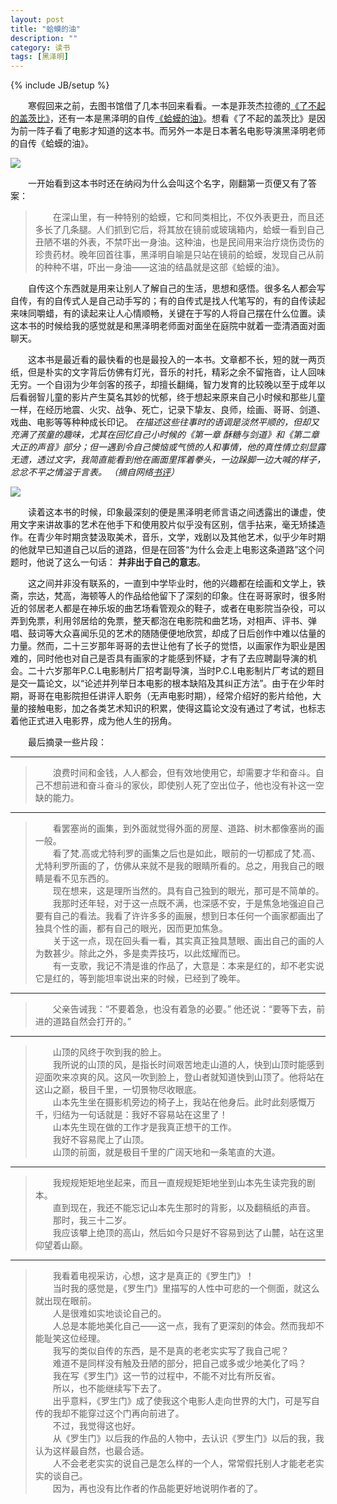 ```yaml
---
layout: post
title: "蛤蟆的油"
description: ""
category: 读书
tags: [黑泽明]
---
```

{% include JB/setup %}

　　寒假回来之前，去图书馆借了几本书回来看看。一本是菲茨杰拉德的[《了不起的盖茨比》](http://book.douban.com/subject/1008988/)，还有一本是黑泽明的自传[《蛤蟆的油》](http://book.douban.com/subject/1914636/)。想看《了不起的盖茨比》是因为前一阵子看了电影才知道的这本书。而另外一本是日本著名电影导演黑泽明老师的自传《蛤蟆的油》。  

![](http://github-blog.qiniudn.com/2014-01-28-akira-kurosawa-2.jpg-BlogPic)  

　　一开始看到这本书时还在纳闷为什么会叫这个名字，刚翻第一页便又有了答案：

>　　在深山里，有一种特别的蛤蟆，它和同类相比，不仅外表更丑，而且还多长了几条腿。人们抓到它后，将其放在镜前或玻璃箱内，蛤蟆一看到自己丑陋不堪的外表，不禁吓出一身油。这种油，也是民间用来治疗烧伤烫伤的珍贵药材。晚年回首往事，黑泽明自喻是只站在镜前的蛤蟆，发现自己从前的种种不堪，吓出一身油——这油的结晶就是这部《蛤蟆的油》。  

　　自传这个东西就是用来让别人了解自己的生活，思想和感悟。很多名人都会写自传，有的自传式人是自己动手写的；有的自传式是找人代笔写的，有的自传读起来味同嚼蜡，有的读起来让人心情顺畅，关键在于写的人将自己摆在什么位置。读这本书的时候给我的感觉就是和黑泽明老师面对面坐在庭院中就着一壶清酒面对面聊天。

　　这本书是最近看的最快看的也是最投入的一本书。文章都不长，短的就一两页纸，但是朴实的文字背后仿佛有灯光，音乐的衬托，精彩之余不留拖沓，让人回味无穷。一个自诩为少年剑客的孩子，却擅长翻绳，智力发育的比较晚以至于成年以后看弱智儿童的影片产生莫名其妙的忧郁，终于想起来原来自己小时候和那些儿童一样，在经历地震、火灾、战争、死亡，记录下挚友、良师，绘画、哥哥、剑道、戏曲、电影等等种种成长印记。  *在描述这些往事时的语调是淡然平顺的，但却又充满了孩童的趣味，尤其在回忆自己小时候的《第一章 酥糖与剑道》和《第二章 大正的声音》部分；但一遇到令自己懊恼或气愤的人和事情，他的真性情立刻显露无遗，透过文字，我简直能看到他在画面里挥着拳头，一边跺脚一边大喊的样子，忿忿不平之情溢于言表。 （摘自网络[书评](http://book.douban.com/review/3205328/)）*  

       
![](http://github-blog.qiniudn.com/2014-01-28-akira-kurosawa-1.jpg-BlogPic)  

　　读着这本书的时候，印象最深刻的便是黑泽明老师言语之间透露出的谦虚，使用文字来讲故事的艺术在他手下和使用胶片似乎没有区别，信手拈来，毫无矫揉造作。在青少年时期贪婪汲取美术，音乐，文学，戏剧以及其他艺术，似乎少年时期的他就早已知道自己以后的道路，但是在回答“为什么会走上电影这条道路”这个问题时，他说了这么一句话： **并非出于自己的意志**。  

　　这之间并非没有联系的，一直到中学毕业时，他的兴趣都在绘画和文学上，铁斋，宗达，梵高，海顿等人的作品给他留下了深刻的印象。住在哥哥家时，很多附近的邻居老人都是在神乐坂的曲艺场看管观众的鞋子，或者在电影院当杂役，可以弄到免票，利用邻居给的免票，整天都泡在电影院和曲艺场，对相声、评书、弹唱、鼓词等大众喜闻乐见的艺术的随随便便地欣赏，却成了日后创作中难以估量的力量。然而，二十三岁那年哥哥的去世让他有了长子的觉悟，以画家作为职业是困难的，同时他也对自己是否具有画家的才能感到怀疑，才有了去应聘副导演的机会。二十六岁那年P.C.L电影制片厂招考副导演，当时P.C.L电影制片厂考试的题目是交一篇论文，以“论述并列举日本电影的根本缺陷及其纠正方法”。由于在少年时期，哥哥在电影院担任讲评人职务（无声电影时期），经常介绍好的影片给他，大量的接触电影，加之各类艺术知识的积累，使得这篇论文没有通过了考试，也标志着他正式进入电影界，成为他人生的拐角。

 

　　最后摘录一些片段： 
  
----------
> 　　浪费时间和金钱，人人都会，但有效地使用它，却需要才华和奋斗。自己不想前进和奋斗奋斗的家伙，即使别人死了空出位子，他也没有补这一空缺的能力。
  
----------
>　　看罢塞尚的画集，到外面就觉得外面的房屋、道路、树木都像塞尚的画一般。  
>　　看了梵.高或尤特利罗的画集之后也是如此，眼前的一切都成了梵.高、尤特利罗所画的了，仿佛从来就不是我的眼睛所看的。总之，用我自己的眼睛是看不见东西的。  
>　　现在想来，这是理所当然的。具有自己独到的眼光，那可是不简单的。  
>　　我那时还年轻，对于这一点既不满，也深感不安，于是焦急地强迫自己要有自己的看法。我看了许许多多的画展，想到日本任何一个画家都画出了独具个性的画，都有自己的眼光，因而更加焦急。  
>　　关于这一点，现在回头看一看，其实真正独具慧眼、画出自己的画的人为数甚少。除此之外，多是卖弄技巧，以此炫耀而已。  
>　　有一支歌，我记不清是谁的作品了，大意是：本来是红的，却不老实说它是红的，等到能坦率说出来的时候，已经到了晚年。  

----------
>　　父亲告诫我：“不要着急，也没有着急的必要。” 他还说：“要等下去，前进的道路自然会打开的。”     

----------
>　　山顶的风终于吹到我的脸上。   
>　　我所说的山顶的风，是指长时间艰苦地走山道的人，快到山顶时能感到迎面吹来凉爽的风。这风一吹到脸上，登山者就知道快到山顶了。他将站在这山之巅，极目千里，一切景物尽收眼底。   
>　　山本先生坐在摄影机旁边的椅子上，我站在他身后。此时此刻感慨万千，归结为一句话就是：我好不容易站在这里了！   
>　　山本先生现在做的工作才是我真正想干的工作。   
>　　我好不容易爬上了山顶。   
>　　山顶的前面，就是极目千里的广阔天地和一条笔直的大道。
  
----------
>　　我规规矩矩地坐起来，而且一直规规矩矩地坐到山本先生读完我的剧本。   
>　　直到现在，我还不能忘记山本先生那时的背影，以及翻稿纸的声音。   
>　　那时，我三十二岁。   
>　　我应该攀上绝顶的高山，然后如今只是好不容易到达了山麓，站在这里仰望着山巅。
   
----------
>　　我看着电视采访，心想，这才是真正的《罗生门》！  
>　　当时我的感觉是，《罗生门》里描写的人性中可悲的一个侧面，就这么就出现在眼前。  
>　　人是很难如实地谈论自己的。  
>　　人总是本能地美化自己——这一点，我有了更深刻的体会。然而我却不能耻笑这位经理。  
>　　我写的类似自传的东西，是不是真的老老实实写了我自己呢？  
>　　难道不是同样没有触及丑陋的部分，把自己或多或少地美化了吗？  
>　　我在写《罗生门》这一节的过程中，不能不对比有所反省。   
>　　所以，也不能继续写下去了。   
>　　出乎意料，《罗生门》成了使我这个电影人走向世界的大门，可是写自传的我却不能穿过这个门再向前进了。   
>　　不过，我觉得这也好。  
>　　从《罗生门》以后我的作品的人物中，去认识《罗生门》以后的我，我认为这样最自然，也最合适。  
>　　人不会老老实实的说自己是怎么样的一个人，常常假托别人才能老老实实的谈自己。  
>　　因为，再也没有比作者的作品能更好地说明作者的了。　　  